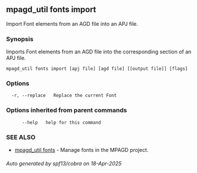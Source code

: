 ## mpagd_util fonts import

Import Font elements from an AGD file into an APJ file.

### Synopsis

Imports Font elements from an AGD file into the corresponding section of an APJ file.

```
mpagd_util fonts import [apj file] [agd file] [[output file]] [flags]
```

### Options

```
  -r, --replace   Replace the current Font
```

### Options inherited from parent commands

```
      --help   help for this command
```

### SEE ALSO

* [mpagd_util fonts](mpagd_util_fonts.md)	 - Manage fonts in the MPAGD project.

###### Auto generated by spf13/cobra on 18-Apr-2025
